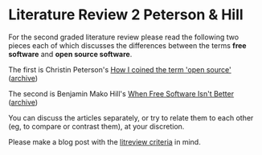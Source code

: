 # Literature Review 2 Peterson & Hill


For the second graded literature review please read the following two 
pieces each of which discusses the differences between the terms **free software** and **open source software**.

The first is Christin Peterson's 
[How I coined the term 'open source'](https://opensource.com/article/18/2/coining-term-open-source-software)
([archive](https://web.archive.org/web/20200204193449/https://opensource.com/article/18/2/coining-term-open-source-software))

The second is Benjamin Mako Hill's 
[When Free Software Isn't Better](https://mako.cc/writing/hill-when_free_software_isnt_better.html)
([archive](https://web.archive.org/web/20190921141836/https://mako.cc/writing/hill-when_free_software_isnt_better.html))

You can discuss the articles separately, or try to relate them to each other 
(eg, to compare or contrast them), at your discretion.

Please make a blog post with the [litreview criteria](litreview) in mind.

